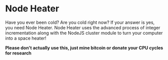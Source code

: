 # Node Heater

Have you ever been cold? Are you cold right now? If your answer is yes, you need Node Heater. Node Heater uses the advanced process of integer incrementation along with the NodeJS cluster module to turn your computer into a space heater!

**Please don't actually use this, just mine bitcoin or donate your CPU cycles for research**
